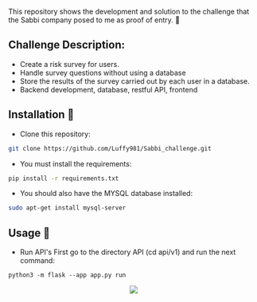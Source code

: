 This repository shows the development and solution to the challenge that the Sabbi company posed to me as proof of entry. :monkey:
## Challenge Description:
- Create a risk survey for users.
- Handle survey questions without using a database
- Store the results of the survey carried out by each user in a database.
- Backend development, database, restful API, frontend

## Installation :key:
- Clone this repository:
```bash
git clone https://github.com/Luffy981/Sabbi_challenge.git
```
- You must install the requirements:
```bash
pip install -r requirements.txt
```
- You should also have the MYSQL database installed:
```bash
sudo apt-get install mysql-server
```

## Usage :monkey:
- Run API's
First go to the directory API (cd api/v1) and run the next command:
```
python3 -m flask --app app.py run
```

<p align="center">
<img src="https://mir-s3-cdn-cf.behance.net/projects/404/4edbb6164671455.Y3JvcCw0MjksMzM2LDMxMDIsNDM.jpg">
</p>
